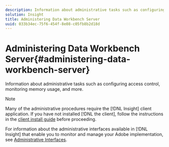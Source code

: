 ```yaml
---
description: Information about administrative tasks such as configuring access control, monitoring memory usage, and more.
solution: Insight
title: Administering Data Workbench Server
uuid: 033b34ec-75f6-454f-8e08-c05fb8b2d18d
---
```


# Administering Data Workbench Server{#administering-data-workbench-server}

Information about administrative tasks such as configuring access control, monitoring memory usage, and more.

>[!NOTE]
>
>Many of the administrative procedures require the [!DNL Insight] client application. If you have not installed [!DNL the client], follow the instructions in the [client install guide](http://marketing.adobe.com/resources/help/en_US/insight/install/index.html) before proceeding.

For information about the administrative interfaces available in [!DNL Insight] that enable you to monitor and manage your Adobe implementation, see [Administrative Interfaces](http://marketing.adobe.com/resources/help/en_US/insight/client/index.html#Administrative_Interfaces). 
